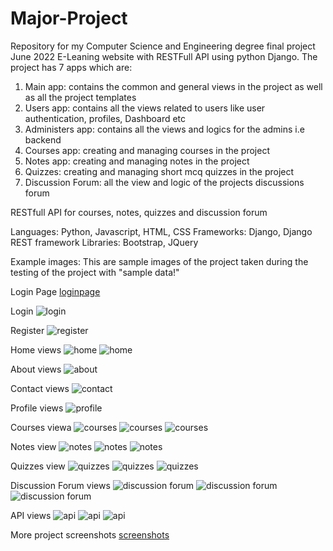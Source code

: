 # Major-Project
Repository for my Computer Science and Engineering degree final project June 2022
E-Leaning website with RESTFull API using python Django.
The project has 7 apps which are:
1. Main app: contains the common and general views in the project as well as all the project templates
2. Users app: contains all the views related to users like user authentication, profiles, Dashboard etc
3. Administers app: contains all the views and logics for the admins i.e backend
4. Courses app: creating and managing courses in the project
5. Notes app: creating and managing notes in the project
6. Quizzes: creating and managing short mcq quizzes in the project
7. Discussion Forum: all the view and logic of the projects discussions forum

RESTfull API for courses, notes, quizzes and discussion forum

Languages: Python, Javascript, HTML, CSS
Frameworks: Django, Django REST framework
Libraries: Bootstrap, JQuery

Example images:
This are sample images of the project taken during the testing of the project with "sample data!"

Login Page
[loginpage](/projectpics/1loginpage.png)

Login
![login](/projectpics/2login.png)

Register
![register](/projectpics/3register.png)

Home views
![home](/projectpics/5home1.png)
![home](/projectpics/5home4.png)

About views
![about](/projectpics/6about.png)

Contact views
![contact](/projectpics/7contact.png)

Profile views
![profile](/projectpics/8profile1.png)

Courses viewa
![courses](/projectpics/9courses1.png)
![courses](/projectpics/9courses2.png)
![courses](/projectpics/9courses3.png)

Notes view
![notes](/projectpics/10notes1.png)
![notes](/projectpics/10notes2.png)
![notes](/projectpics/10notes3.png)


Quizzes view
![quizzes](/projectpics/11quizzes1.png)
![quizzes](/projectpics/11quizzes2.png)
![quizzes](/projectpics/11quizzes3.png)

Discussion Forum views
![discussion forum](/projectpics/12discussions1.png)
![discussion forum](/projectpics/12discussions2.png)
![discussion forum](/projectpics/12discussions3.png)


API views
![api](/projectpics/9courses11.png)
![api](/projectpics/10notes10.png)
![api](/projectpics/11quizzes11.png)


More project screenshots [screenshots](/projectpics/)

